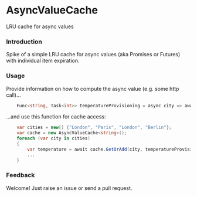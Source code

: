 # AsyncValueCache

LRU cache for async values

### Introduction

Spike of a simple LRU cache for async values (aka Promises or Futures) with individual item expiration.

### Usage

Provide information on how to compute the async value (e.g. some http call)...

```c#
	Func<string, Task<int>> temperatureProvisioning = async city => await GetTemperatureAsync(city);
```

...and use this function for cache access:

```c#	
    var cities = new[] {"London", "Paris", "London", "Berlin"};
    var cache = new AsyncValueCache<string>();
    foreach (var city in cities)
    {
        var temperature = await cache.GetOrAdd(city, temperatureProvisioning, expiration: TimeSpan.FromHours(1));
        ...
    }
```

### Feedback
Welcome! Just raise an issue or send a pull request.
